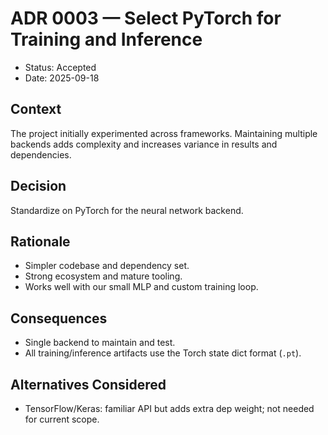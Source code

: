 # ADR 0003 — Select PyTorch for Training and Inference

- Status: Accepted
- Date: 2025-09-18

## Context
The project initially experimented across frameworks. Maintaining multiple backends adds complexity and increases variance in results and dependencies.

## Decision
Standardize on PyTorch for the neural network backend.

## Rationale
- Simpler codebase and dependency set.
- Strong ecosystem and mature tooling.
- Works well with our small MLP and custom training loop.

## Consequences
- Single backend to maintain and test.
- All training/inference artifacts use the Torch state dict format (`.pt`).

## Alternatives Considered
- TensorFlow/Keras: familiar API but adds extra dep weight; not needed for current scope.

